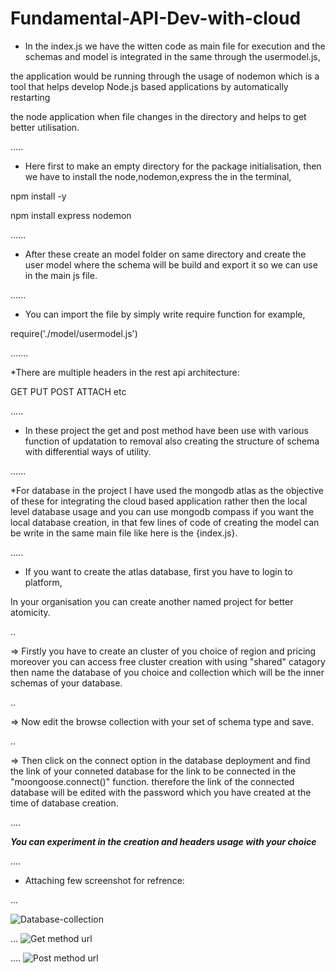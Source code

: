 # Fundamental-API-Dev-with-cloud

 
* In the index.js we have the witten code as main file for execution and the schemas and model is integrated in the same through the usermodel.js,
  
the application would be running through the usage of nodemon which is a tool that helps develop Node.js based applications by automatically restarting 

the node application when file changes in the directory and helps to get better utilisation.




.....



* Here first to make an empty directory for the package initialisation, then we have to install the node,nodemon,express the in the terminal,

npm install -y

npm install express nodemon




......

* After these create an model folder on same directory and create the user model where the schema will be build and export it so we can use in the main js file.



......

* You can import the file by simply write require function for example, 

require('./model/usermodel.js')




.......

*There are multiple headers in the rest api architecture:

GET
PUT
POST
ATTACH
etc




.....

* In these project the get and post method have been use with various function of updatation to removal also creating the structure of schema with differential ways of utility.




......

*For database in the project I have used the mongodb atlas as the objective of these for integrating the cloud based application rather then the local level database usage and you can use mongodb compass  if you want the local database creation, in that few lines of code of creating the model can be write in the same main file like here is the {index.js}. 





.....

* If you want to create the atlas database, first you have to login to platform,

In your organisation you can create another named project for better atomicity.



..

=> Firstly you have to create an cluster of you choice of region and pricing moreover you can access free cluster creation with using "shared" catagory
then name the database of you choice and collection which will be the inner schemas of your database.


..

=> Now edit the browse collection with your set of schema type and save.



..

=> Then click on the connect option in the database deployment and find the link of your conneted database for the link to be connected in the "moongoose.connect()"  function.
therefore the link of the connected database will be edited with the password which you have created at the time of database creation.




....

***You can experiment in the creation and headers usage with your choice***



....

* Attaching few screenshot for refrence:


...
  
![Database-collection](https://github.com/Rajil101/Fundamental-API-Dev-with-cloud/assets/86475883/feb698aa-ce74-424a-8428-72e5d9c5848d)




...
![Get method url](https://github.com/Rajil101/Fundamental-API-Dev-with-cloud/assets/86475883/de71fcc5-84ea-4227-ba06-03dc9325be1a)




....
![Post method url](https://github.com/Rajil101/Fundamental-API-Dev-with-cloud/assets/86475883/dc8fd468-064b-443b-aad2-520cec119508)


